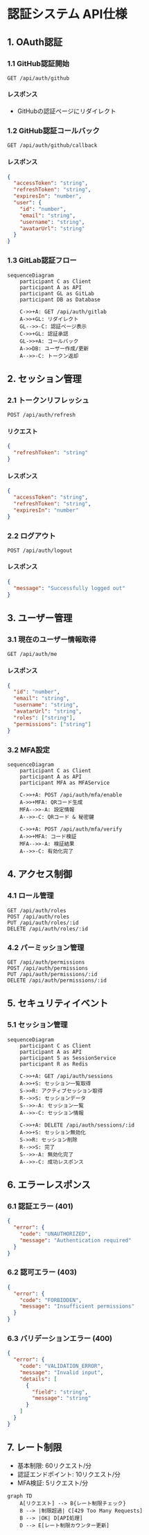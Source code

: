 # 認証システム API仕様

## 1. OAuth認証

### 1.1 GitHub認証開始

```http
GET /api/auth/github
```

#### レスポンス
- GitHubの認証ページにリダイレクト

### 1.2 GitHub認証コールバック

```http
GET /api/auth/github/callback
```

#### レスポンス
```json
{
  "accessToken": "string",
  "refreshToken": "string",
  "expiresIn": "number",
  "user": {
    "id": "number",
    "email": "string",
    "username": "string",
    "avatarUrl": "string"
  }
}
```

### 1.3 GitLab認証フロー

```mermaid
sequenceDiagram
    participant C as Client
    participant A as API
    participant GL as GitLab
    participant DB as Database

    C->>+A: GET /api/auth/gitlab
    A->>+GL: リダイレクト
    GL-->>-C: 認証ページ表示
    C->>+GL: 認証承認
    GL->>+A: コールバック
    A->>DB: ユーザー作成/更新
    A-->>-C: トークン返却
```

## 2. セッション管理

### 2.1 トークンリフレッシュ

```http
POST /api/auth/refresh
```

#### リクエスト
```json
{
  "refreshToken": "string"
}
```

#### レスポンス
```json
{
  "accessToken": "string",
  "refreshToken": "string",
  "expiresIn": "number"
}
```

### 2.2 ログアウト

```http
POST /api/auth/logout
```

#### レスポンス
```json
{
  "message": "Successfully logged out"
}
```

## 3. ユーザー管理

### 3.1 現在のユーザー情報取得

```http
GET /api/auth/me
```

#### レスポンス
```json
{
  "id": "number",
  "email": "string",
  "username": "string",
  "avatarUrl": "string",
  "roles": ["string"],
  "permissions": ["string"]
}
```

### 3.2 MFA設定

```mermaid
sequenceDiagram
    participant C as Client
    participant A as API
    participant MFA as MFAService

    C->>+A: POST /api/auth/mfa/enable
    A->>+MFA: QRコード生成
    MFA-->>-A: 設定情報
    A-->>-C: QRコード & 秘密鍵

    C->>+A: POST /api/auth/mfa/verify
    A->>+MFA: コード検証
    MFA-->>-A: 検証結果
    A-->>-C: 有効化完了
```

## 4. アクセス制御

### 4.1 ロール管理

```http
GET /api/auth/roles
POST /api/auth/roles
PUT /api/auth/roles/:id
DELETE /api/auth/roles/:id
```

### 4.2 パーミッション管理

```http
GET /api/auth/permissions
POST /api/auth/permissions
PUT /api/auth/permissions/:id
DELETE /api/auth/permissions/:id
```

## 5. セキュリティイベント

### 5.1 セッション管理

```mermaid
sequenceDiagram
    participant C as Client
    participant A as API
    participant S as SessionService
    participant R as Redis

    C->>+A: GET /api/auth/sessions
    A->>+S: セッション一覧取得
    S->>R: アクティブセッション取得
    R-->>S: セッションデータ
    S-->>-A: セッション一覧
    A-->>-C: セッション情報

    C->>+A: DELETE /api/auth/sessions/:id
    A->>+S: セッション無効化
    S->>R: セッション削除
    R-->>S: 完了
    S-->>-A: 無効化完了
    A-->>-C: 成功レスポンス
```

## 6. エラーレスポンス

### 6.1 認証エラー (401)
```json
{
  "error": {
    "code": "UNAUTHORIZED",
    "message": "Authentication required"
  }
}
```

### 6.2 認可エラー (403)
```json
{
  "error": {
    "code": "FORBIDDEN",
    "message": "Insufficient permissions"
  }
}
```

### 6.3 バリデーションエラー (400)
```json
{
  "error": {
    "code": "VALIDATION_ERROR",
    "message": "Invalid input",
    "details": [
      {
        "field": "string",
        "message": "string"
      }
    ]
  }
}
```

## 7. レート制限

- 基本制限: 60リクエスト/分
- 認証エンドポイント: 10リクエスト/分
- MFA検証: 5リクエスト/分

```mermaid
graph TD
    A[リクエスト] --> B{レート制限チェック}
    B --> |制限超過| C[429 Too Many Requests]
    B --> |OK| D[API処理]
    D --> E[レート制限カウンター更新]
```
